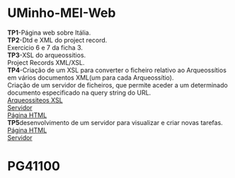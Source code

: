 # UMinho-MEI-Web
  
  
  
**TP1**-Página web sobre Itália.  
**TP2**-Dtd e XML do project record.  
Exercicio 6 e 7 da ficha 3.  
**TP3**-XSL do arqueossitios.    
Project Records XML/XSL.    
**TP4**-Criação de um XSL para converter o ficheiro relativo ao Arqueossítios em vários documentos XML(um para cada Arqueossítio).  
Criação de um servidor de ficheiros, que permite aceder a um determinado documento especificado na query string do URL.  
[Arqueossiteos XSL](https://github.com/TiagoSilva9607/DWeb2019/blob/master/TP4/Pr2.xsl)  
[Servidor](https://github.com/TiagoSilva9607/DWeb2019/blob/master/TP4/serv_arq.js)  
[Página HTML](https://github.com/TiagoSilva9607/DWeb2019/blob/master/TP4/pr.html)  
**TP5**desenvolvimento de um servidor para visualizar e criar novas tarefas.  
[Página HTML](https://github.com/TiagoSilva9607/DWeb2019/blob/master/TP5/pr.html)  
[Servidor](https://github.com/TiagoSilva9607/DWeb2019/tree/master/TP5/Servidor)  

  
  
# **PG41100**  


           


